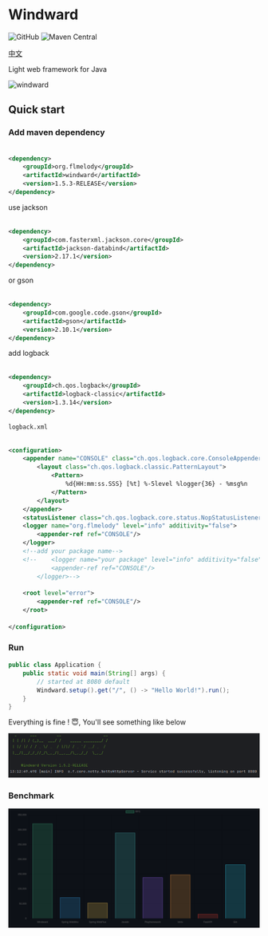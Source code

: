 # Windward

![GitHub](https://img.shields.io/github/license/Flmelody/windward)
![Maven Central](https://img.shields.io/badge/dynamic/xml?url=https%3A%2F%2Frepo1.maven.org%2Fmaven2%2Forg%2Fflmelody%2Fwindward%2Fmaven-metadata.xml&query=%2F%2Fmetadata%2Fversioning%2Flatest&label=maven-central)

[中文](README.zh-CN.md)

Light web framework for Java
<div>
    <img src="https://github.com/Flmelody/windward-guide/blob/main/docs/.vuepress/public/windward.png" alt="windward" width="360" height="240">
</div>

## Quick start

### Add maven dependency

```xml

<dependency>
    <groupId>org.flmelody</groupId>
    <artifactId>windward</artifactId>
    <version>1.5.3-RELEASE</version>
</dependency>
```

use jackson

```xml

<dependency>
    <groupId>com.fasterxml.jackson.core</groupId>
    <artifactId>jackson-databind</artifactId>
    <version>2.17.1</version>
</dependency>
```

or gson

```xml

<dependency>
    <groupId>com.google.code.gson</groupId>
    <artifactId>gson</artifactId>
    <version>2.10.1</version>
</dependency>
```

add logback

```xml

<dependency>
    <groupId>ch.qos.logback</groupId>
    <artifactId>logback-classic</artifactId>
    <version>1.3.14</version>
</dependency>
```

`logback.xml`

```xml

<configuration>
    <appender name="CONSOLE" class="ch.qos.logback.core.ConsoleAppender">
        <layout class="ch.qos.logback.classic.PatternLayout">
            <Pattern>
                %d{HH:mm:ss.SSS} [%t] %-5level %logger{36} - %msg%n
            </Pattern>
        </layout>
    </appender>
    <statusListener class="ch.qos.logback.core.status.NopStatusListener"/>
    <logger name="org.flmelody" level="info" additivity="false">
        <appender-ref ref="CONSOLE"/>
    </logger>
    <!--add your package name-->
    <!--    <logger name="your package" level="info" additivity="false">
            <appender-ref ref="CONSOLE"/>
        </logger>-->

    <root level="error">
        <appender-ref ref="CONSOLE"/>
    </root>

</configuration>
```

### Run

```java
public class Application {
    public static void main(String[] args) {
        // started at 8080 default
        Windward.setup().get("/", () -> "Hello World!").run();
    }
}

```

Everything is fine ! 😇, You'll see something like below

![windward-started](windward-started.png)

### Benchmark

![rps.png](rps.png)

